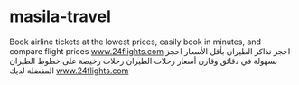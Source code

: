 # masila-travel
Book airline tickets at the lowest prices, easily book in minutes, and compare flight prices www.24flights.com  احجز تذاكر الطيران بأقل الأسعار   احجز بسهولة في دقائق وقارن أسعار رحلات الطيران  رحلات رخيصة على خطوط الطيران المفضلة لديك  www.24flights.com
